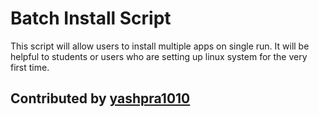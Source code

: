 # Batch Install Script

This script will allow users to install multiple apps on single run.
It will be helpful to students or users who are setting up linux system for the very first time.

## Contributed by [yashpra1010](https://www.github.com/yashpra1010)
